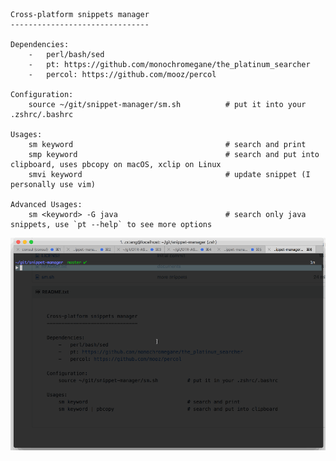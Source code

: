     Cross-platform snippets manager
    -------------------------------

    Dependencies:
        -   perl/bash/sed
        -   pt: https://github.com/monochromegane/the_platinum_searcher
        -   percol: https://github.com/mooz/percol

    Configuration:
        source ~/git/snippet-manager/sm.sh          # put it into your .zshrc/.bashrc

    Usages:
        sm keyword                                  # search and print
        smp keyword                                 # search and put into clipboard, uses pbcopy on macOS, xclip on Linux
        smvi keyword                                # update snippet (I personally use vim)

    Advanced Usages:
        sm <keyword> -G java                        # search only java snippets, use `pt --help` to see more options

![](sm.gif)

